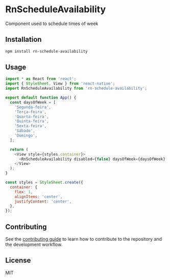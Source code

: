 # RnScheduleAvailability

Component used to schedule times of week

## Installation

```sh
npm install rn-schedule-availability
```

## Usage

```js
import * as React from 'react';
import { StyleSheet, View } from 'react-native';
import RnScheduleAvailability from 'rn-schedule-availability';

export default function App() {
  const daysOfWeek = [
    'Segunda-feira',
    'Terça-feira',
    'Quarta-feira',
    'Quinta-feira',
    'Sexta-feira',
    'Sábado',
    'Domingo',
  ];

  return (
    <View style={styles.container}>
      <RnScheduleAvailability disabled={false} daysOfWeek={daysOfWeek} />
    </View>
  );
}

const styles = StyleSheet.create({
  container: {
    flex: 1,
    alignItems: 'center',
    justifyContent: 'center',
  },
});
```

## Contributing

See the [contributing guide](CONTRIBUTING.md) to learn how to contribute to the repository and the development workflow.

## License

MIT
